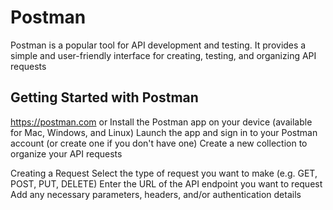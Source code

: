 # Postman
Postman is a popular tool for API development and testing. It provides a simple and user-friendly interface for creating, testing, and organizing API requests

## Getting Started with Postman
https://postman.com or
Install the Postman app on your device (available for Mac, Windows, and Linux)
Launch the app and sign in to your Postman account (or create one if you don't have one)
Create a new collection to organize your API requests

Creating a Request
Select the type of request you want to make (e.g. GET, POST, PUT, DELETE)
Enter the URL of the API endpoint you want to request
Add any necessary parameters, headers, and/or authentication details